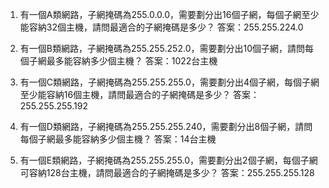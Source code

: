 1. 有一個A類網路，子網掩碼為255.0.0.0，需要劃分出16個子網，每個子網至少能容納32個主機，請問最適合的子網掩碼是多少？
答案：255.255.224.0

2. 有一個B類網路，子網掩碼為255.255.252.0，需要劃分出10個子網，請問每個子網最多能容納多少個主機？
答案：1022台主機

3. 有一個C類網路，子網掩碼為255.255.255.0，需要劃分出4個子網，每個子網至少能容納16個主機，請問最適合的子網掩碼是多少？
答案：255.255.255.192

4. 有一個D類網路，子網掩碼為255.255.255.240，需要劃分出8個子網，請問每個子網最多能容納多少個主機？
答案：14台主機

5. 有一個E類網路，子網掩碼為255.255.255.0，需要劃分出2個子網，每個子網可容納128台主機，請問最適合的子網掩碼是多少？
答案：255.255.255.128